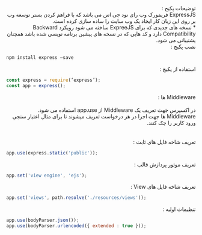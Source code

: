 <div dir="rtl">
توضیحات پکیج : 
<br>
ExpressJS فریمورک وب رای نود جی اس  می باشد که با فراهم کردن بستر توسعه وب بر روی این زبان کار ایجاد یک وب سایت را ساده سازی کرده است.
<br>
* نسخه های جدیدی که برای ExpreeJS ساخته می شود رویکرد Backward Compatibility دارد و کد هایی که در نسخه های پیشین برنامه نویسی شده باشد همچنان پشتیبانی می شود.
<br>

</div>

<div dir="rtl">
نصب پکیج : 
</div>

```bash
npm install express —save
```

<div dir="rtl">
استفاده از پکیج : 
</div>

```javascript
const express = require(‘express’);
const app = express();
```

<div dir="rtl">
Middleware ها :
<br><br>
در اکسپرس جهت تعریف یک Middleware از app.use استفاده می شود.
<br>
Middleware ها جهت اجرا در هر درخواست تعریف میشوند تا برای مثال اعتبار سنجی ورود کاربر را چک کنند.
</div>

<div dir="rtl">
<br><br>
تعریف شاخه فایل های ثابت :
</div>

```javascript
app.use(express.static('public'));
```

<div dir="rtl">
تعریف موتور پردازش قالب :
</div>

```javascript
app.set('view engine', 'ejs');
```

<div dir="rtl">
تعریف شاخه فایل های View :
</div>

```javascript
app.set('views', path.resolve('./resources/views'));
```

<div dir="rtl">
تنظیمات اولیه :
</div>

```javascript
app.use(bodyParser.json());
app.use(bodyParser.urlencoded({ extended : true }));
```